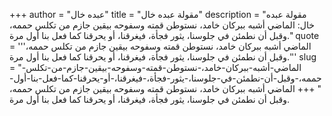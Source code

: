 +++
author = "عبده خال"
title = "مقولة عبده خال"
description = "مقولة عبده خال: الماضي أشبه ببركان خامد، نستوطن قمته وسفوحه بيقين جازم من تكلس حممه، وقبل أن نطمئن في جلوسنا، يثور فجأة، فيغرقنا، أو يحرقنا كما فعل بنا أول مرة."
quote = '''الماضي أشبه ببركان خامد، نستوطن قمته وسفوحه بيقين جازم من تكلس حممه، وقبل أن نطمئن في جلوسنا، يثور فجأة، فيغرقنا، أو يحرقنا كما فعل بنا أول مرة.'''
slug = "الماضي-أشبه-ببركان-خامد،-نستوطن-قمته-وسفوحه-بيقين-جازم-من-تكلس-حممه،-وقبل-أن-نطمئن-في-جلوسنا،-يثور-فجأة،-فيغرقنا،-أو-يحرقنا-كما-فعل-بنا-أول-"
+++
الماضي أشبه ببركان خامد، نستوطن قمته وسفوحه بيقين جازم من تكلس حممه، وقبل أن نطمئن في جلوسنا، يثور فجأة، فيغرقنا، أو يحرقنا كما فعل بنا أول مرة.
